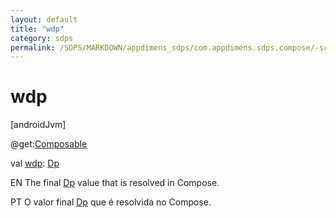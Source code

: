 ```yaml
---
layout: default
title: "wdp"
category: sdps
permalink: /SDPS/MARKDOWN/appdimens_sdps/com.appdimens.sdps.compose/-scaled/wdp.html
---
```


# wdp

[androidJvm]

@get:[Composable](https://developer.android.com/reference/kotlin/androidx/compose/runtime/Composable.html)

val [wdp](wdp.md): [Dp](https://developer.android.com/reference/kotlin/androidx/compose/ui/unit/Dp.html)

EN The final [Dp](https://developer.android.com/reference/kotlin/androidx/compose/ui/unit/Dp.html) value that is resolved in Compose.

PT O valor final [Dp](https://developer.android.com/reference/kotlin/androidx/compose/ui/unit/Dp.html) que é resolvida no Compose.
